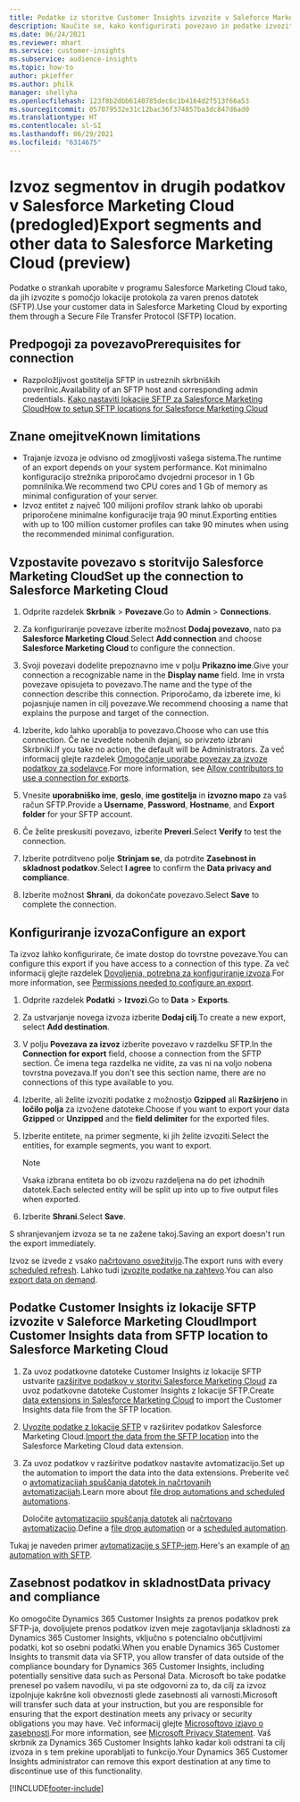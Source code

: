 ```yaml
---
title: Podatke iz storitve Customer Insights izvozite v Saleforce Marketing Cloud
description: Naučite se, kako konfigurirati povezavo in podatke izvoziti v Salesforce Marketing Cloud.
ms.date: 06/24/2021
ms.reviewer: mhart
ms.service: customer-insights
ms.subservice: audience-insights
ms.topic: how-to
author: pkieffer
ms.author: philk
manager: shellyha
ms.openlocfilehash: 123f8b2dbb6140785dec6c1b4164d2f513f66a53
ms.sourcegitcommit: 057079532e31c12bac36f374857ba3dc847d6ad0
ms.translationtype: HT
ms.contentlocale: sl-SI
ms.lasthandoff: 06/29/2021
ms.locfileid: "6314675"
---
```

# <a name="export-segments-and-other-data-to-salesforce-marketing-cloud-preview"></a><span data-ttu-id="59ac3-103">Izvoz segmentov in drugih podatkov v Salesforce Marketing Cloud (predogled)</span><span class="sxs-lookup"><span data-stu-id="59ac3-103">Export segments and other data to Salesforce Marketing Cloud (preview)</span></span>

<span data-ttu-id="59ac3-104">Podatke o strankah uporabite v programu Salesforce Marketing Cloud tako, da jih izvozite s pomočjo lokacije protokola za varen prenos datotek (SFTP).</span><span class="sxs-lookup"><span data-stu-id="59ac3-104">Use your customer data in Salesforce Marketing Cloud by exporting them through a Secure File Transfer Protocol (SFTP) location.</span></span>

## <a name="prerequisites-for-connection"></a><span data-ttu-id="59ac3-105">Predpogoji za povezavo</span><span class="sxs-lookup"><span data-stu-id="59ac3-105">Prerequisites for connection</span></span>

- <span data-ttu-id="59ac3-106">Razpoložljivost gostitelja SFTP in ustreznih skrbniških poverilnic.</span><span class="sxs-lookup"><span data-stu-id="59ac3-106">Availability of an SFTP host and corresponding admin credentials.</span></span> [<span data-ttu-id="59ac3-107">Kako nastaviti lokacije SFTP za Salesforce Marketing Cloud</span><span class="sxs-lookup"><span data-stu-id="59ac3-107">How to setup SFTP locations for Salesforce Marketing Cloud</span></span>](https://help.salesforce.com/articleView?id=sf.mc_es_configure_enhanced_ftp.htm&type=5) 

## <a name="known-limitations"></a><span data-ttu-id="59ac3-108">Znane omejitve</span><span class="sxs-lookup"><span data-stu-id="59ac3-108">Known limitations</span></span>

- <span data-ttu-id="59ac3-109">Trajanje izvoza je odvisno od zmogljivosti vašega sistema.</span><span class="sxs-lookup"><span data-stu-id="59ac3-109">The runtime of an export depends on your system performance.</span></span> <span data-ttu-id="59ac3-110">Kot minimalno konfiguracijo strežnika priporočamo dvojedrni procesor in 1 Gb pomnilnika.</span><span class="sxs-lookup"><span data-stu-id="59ac3-110">We recommend two CPU cores and 1 Gb of memory as minimal configuration of your server.</span></span> 
- <span data-ttu-id="59ac3-111">Izvoz entitet z največ 100 milijoni profilov strank lahko ob uporabi priporočene minimalne konfiguracije traja 90 minut.</span><span class="sxs-lookup"><span data-stu-id="59ac3-111">Exporting entities with up to 100 million customer profiles can take 90 minutes when using the recommended minimal configuration.</span></span> 

## <a name="set-up-the-connection-to-salesforce-marketing-cloud"></a><span data-ttu-id="59ac3-112">Vzpostavite povezavo s storitvijo Salesforce Marketing Cloud</span><span class="sxs-lookup"><span data-stu-id="59ac3-112">Set up the connection to Salesforce Marketing Cloud</span></span>

1. <span data-ttu-id="59ac3-113">Odprite razdelek **Skrbnik** > **Povezave**.</span><span class="sxs-lookup"><span data-stu-id="59ac3-113">Go to **Admin** > **Connections**.</span></span>

1. <span data-ttu-id="59ac3-114">Za konfiguriranje povezave izberite možnost **Dodaj povezavo**, nato pa **Salesforce Marketing Cloud**.</span><span class="sxs-lookup"><span data-stu-id="59ac3-114">Select **Add connection** and choose **Salesforce Marketing Cloud** to configure the connection.</span></span>

1. <span data-ttu-id="59ac3-115">Svoji povezavi dodelite prepoznavno ime v polju **Prikazno ime**.</span><span class="sxs-lookup"><span data-stu-id="59ac3-115">Give your connection a recognizable name in the **Display name** field.</span></span> <span data-ttu-id="59ac3-116">Ime in vrsta povezave opisujeta to povezavo.</span><span class="sxs-lookup"><span data-stu-id="59ac3-116">The name and the type of the connection describe this connection.</span></span> <span data-ttu-id="59ac3-117">Priporočamo, da izberete ime, ki pojasnjuje namen in cilj povezave.</span><span class="sxs-lookup"><span data-stu-id="59ac3-117">We recommend choosing a name that explains the purpose and target of the connection.</span></span>

1. <span data-ttu-id="59ac3-118">Izberite, kdo lahko uporablja to povezavo.</span><span class="sxs-lookup"><span data-stu-id="59ac3-118">Choose who can use this connection.</span></span> <span data-ttu-id="59ac3-119">Če ne izvedete nobenih dejanj, so privzeto izbrani Skrbniki.</span><span class="sxs-lookup"><span data-stu-id="59ac3-119">If you take no action, the default will be Administrators.</span></span> <span data-ttu-id="59ac3-120">Za več informacij glejte razdelek [Omogočanje uporabe povezav za izvoze podatkov za sodelavce](connections.md#allow-contributors-to-use-a-connection-for-exports).</span><span class="sxs-lookup"><span data-stu-id="59ac3-120">For more information, see [Allow contributors to use a connection for exports](connections.md#allow-contributors-to-use-a-connection-for-exports).</span></span>

1. <span data-ttu-id="59ac3-121">Vnesite **uporabniško ime**, **geslo**, **ime gostitelja** in **izvozno mapo** za vaš račun SFTP.</span><span class="sxs-lookup"><span data-stu-id="59ac3-121">Provide a **Username**, **Password**, **Hostname**, and **Export folder** for your SFTP account.</span></span>

1. <span data-ttu-id="59ac3-122">Če želite preskusiti povezavo, izberite **Preveri**.</span><span class="sxs-lookup"><span data-stu-id="59ac3-122">Select **Verify** to test the connection.</span></span>

1. <span data-ttu-id="59ac3-123">Izberite potrditveno polje **Strinjam se**, da potrdite **Zasebnost in skladnost podatkov**.</span><span class="sxs-lookup"><span data-stu-id="59ac3-123">Select **I agree** to confirm the **Data privacy and compliance**.</span></span>

1. <span data-ttu-id="59ac3-124">Izberite možnost **Shrani**, da dokončate povezavo.</span><span class="sxs-lookup"><span data-stu-id="59ac3-124">Select **Save** to complete the connection.</span></span>

## <a name="configure-an-export"></a><span data-ttu-id="59ac3-125">Konfiguriranje izvoza</span><span class="sxs-lookup"><span data-stu-id="59ac3-125">Configure an export</span></span>

<span data-ttu-id="59ac3-126">Ta izvoz lahko konfigurirate, če imate dostop do tovrstne povezave.</span><span class="sxs-lookup"><span data-stu-id="59ac3-126">You can configure this export if you have access to a connection of this type.</span></span> <span data-ttu-id="59ac3-127">Za več informacij glejte razdelek [Dovoljenja, potrebna za konfiguriranje izvoza](export-destinations.md#set-up-a-new-export).</span><span class="sxs-lookup"><span data-stu-id="59ac3-127">For more information, see [Permissions needed to configure an export](export-destinations.md#set-up-a-new-export).</span></span>

1. <span data-ttu-id="59ac3-128">Odprite razdelek **Podatki** > **Izvozi**.</span><span class="sxs-lookup"><span data-stu-id="59ac3-128">Go to **Data** > **Exports**.</span></span>

1. <span data-ttu-id="59ac3-129">Za ustvarjanje novega izvoza izberite **Dodaj cilj**.</span><span class="sxs-lookup"><span data-stu-id="59ac3-129">To create a new export, select **Add destination**.</span></span>

1. <span data-ttu-id="59ac3-130">V polju **Povezava za izvoz** izberite povezavo v razdelku SFTP.</span><span class="sxs-lookup"><span data-stu-id="59ac3-130">In the **Connection for export** field, choose a connection from the SFTP section.</span></span> <span data-ttu-id="59ac3-131">Če imena tega razdelka ne vidite, za vas ni na voljo nobena tovrstna povezava.</span><span class="sxs-lookup"><span data-stu-id="59ac3-131">If you don't see this section name, there are no connections of this type available to you.</span></span>

1. <span data-ttu-id="59ac3-132">Izberite, ali želite izvoziti podatke z možnostjo **Gzipped** ali **Razširjeno** in **ločilo polja** za izvožene datoteke.</span><span class="sxs-lookup"><span data-stu-id="59ac3-132">Choose if you want to export your data **Gzipped** or **Unzipped** and the **field delimiter** for the exported files.</span></span>

1. <span data-ttu-id="59ac3-133">Izberite entitete, na primer segmente, ki jih želite izvoziti.</span><span class="sxs-lookup"><span data-stu-id="59ac3-133">Select the entities, for example segments, you want to export.</span></span>

   > [!NOTE]
   > <span data-ttu-id="59ac3-134">Vsaka izbrana entiteta bo ob izvozu razdeljena na do pet izhodnih datotek.</span><span class="sxs-lookup"><span data-stu-id="59ac3-134">Each selected entity will be split up into up to five output files when exported.</span></span> 

1. <span data-ttu-id="59ac3-135">Izberite **Shrani**.</span><span class="sxs-lookup"><span data-stu-id="59ac3-135">Select **Save**.</span></span>

<span data-ttu-id="59ac3-136">S shranjevanjem izvoza se ta ne zažene takoj.</span><span class="sxs-lookup"><span data-stu-id="59ac3-136">Saving an export doesn't run the export immediately.</span></span>

<span data-ttu-id="59ac3-137">Izvoz se izvede z vsako [načrtovano osvežitvijo](system.md#schedule-tab).</span><span class="sxs-lookup"><span data-stu-id="59ac3-137">The export runs with every [scheduled refresh](system.md#schedule-tab).</span></span> <span data-ttu-id="59ac3-138">Lahko tudi [izvozite podatke na zahtevo](export-destinations.md#run-exports-on-demand).</span><span class="sxs-lookup"><span data-stu-id="59ac3-138">You can also [export data on demand](export-destinations.md#run-exports-on-demand).</span></span> 

## <a name="import-customer-insights-data-from-sftp-location-to-salesforce-marketing-cloud"></a><span data-ttu-id="59ac3-139">Podatke Customer Insights iz lokacije SFTP izvozite v Saleforce Marketing Cloud</span><span class="sxs-lookup"><span data-stu-id="59ac3-139">Import Customer Insights data from SFTP location to Salesforce Marketing Cloud</span></span>

1. <span data-ttu-id="59ac3-140">Za uvoz podatkovne datoteke Customer Insights iz lokacije SFTP ustvarite [razširitve podatkov v storitvi Salesforce Marketing Cloud](https://help.salesforce.com/articleView?id=sf.mc_es_create_data_extension.htm&type=5) za uvoz podatkovne datoteke Customer Insights z lokacije SFTP.</span><span class="sxs-lookup"><span data-stu-id="59ac3-140">Create [data extensions in Salesforce Marketing Cloud](https://help.salesforce.com/articleView?id=sf.mc_es_create_data_extension.htm&type=5) to import the Customer Insights data file from the SFTP location.</span></span>

2. <span data-ttu-id="59ac3-141">[Uvozite podatke z lokacije SFTP](https://help.salesforce.com/articleView?id=sf.mc_es_import_data_extension_classic.htm&type=5) v razširitev podatkov Salesforce Marketing Cloud.</span><span class="sxs-lookup"><span data-stu-id="59ac3-141">[Import the data from the SFTP location](https://help.salesforce.com/articleView?id=sf.mc_es_import_data_extension_classic.htm&type=5) into the Salesforce Marketing Cloud data extension.</span></span> 

3. <span data-ttu-id="59ac3-142">Za uvoz podatkov v razširitve podatkov nastavite avtomatizacijo.</span><span class="sxs-lookup"><span data-stu-id="59ac3-142">Set up the automation to import the data into the data extensions.</span></span> <span data-ttu-id="59ac3-143">Preberite več o [avtomatizacijah spuščanja datotek in načrtovanih avtomatizacijah](https://help.salesforce.com/articleView?id=sf.mc_as_triggered_automations.htm&type=5).</span><span class="sxs-lookup"><span data-stu-id="59ac3-143">Learn more about [file drop automations and scheduled automations](https://help.salesforce.com/articleView?id=sf.mc_as_triggered_automations.htm&type=5).</span></span>

   <span data-ttu-id="59ac3-144">Določite [avtomatizacijo spuščanja datotek](https://help.salesforce.com/articleView?id=sf.mc_as_define_a_triggered_automation.htm&type=5) ali  [načrtovano avtomatizacijo](https://help.salesforce.com/articleView?id=sf.mc_as_define_a_scheduled_automation.htm&type=5).</span><span class="sxs-lookup"><span data-stu-id="59ac3-144">Define a [file drop automation](https://help.salesforce.com/articleView?id=sf.mc_as_define_a_triggered_automation.htm&type=5) or a  [scheduled automation](https://help.salesforce.com/articleView?id=sf.mc_as_define_a_scheduled_automation.htm&type=5).</span></span> 

<span data-ttu-id="59ac3-145">Tukaj je naveden primer [avtomatizacije s SFTP-jem](https://help.salesforce.com/articleView?id=sf.mc_as_ftp_and_triggered_automation_scenario.htm&type=5).</span><span class="sxs-lookup"><span data-stu-id="59ac3-145">Here's an example of [an automation with SFTP](https://help.salesforce.com/articleView?id=sf.mc_as_ftp_and_triggered_automation_scenario.htm&type=5).</span></span>

## <a name="data-privacy-and-compliance"></a><span data-ttu-id="59ac3-146">Zasebnost podatkov in skladnost</span><span class="sxs-lookup"><span data-stu-id="59ac3-146">Data privacy and compliance</span></span>

<span data-ttu-id="59ac3-147">Ko omogočite Dynamics 365 Customer Insights za prenos podatkov prek SFTP-ja, dovoljujete prenos podatkov izven meje zagotavljanja skladnosti za Dynamics 365 Customer Insights, vključno s potencialno občutljivimi podatki, kot so osebni podatki.</span><span class="sxs-lookup"><span data-stu-id="59ac3-147">When you enable Dynamics 365 Customer Insights to transmit data via SFTP, you allow transfer of data outside of the compliance boundary for Dynamics 365 Customer Insights, including potentially sensitive data such as Personal Data.</span></span> <span data-ttu-id="59ac3-148">Microsoft bo take podatke prenesel po vašem navodilu, vi pa ste odgovorni za to, da cilj za izvoz izpolnjuje kakršne koli obveznosti glede zasebnosti ali varnosti.</span><span class="sxs-lookup"><span data-stu-id="59ac3-148">Microsoft will transfer such data at your instruction, but you are responsible for ensuring that the export destination meets any privacy or security obligations you may have.</span></span> <span data-ttu-id="59ac3-149">Več informacij glejte [Microsoftovo izjavo o zasebnosti](https://go.microsoft.com/fwlink/?linkid=396732).</span><span class="sxs-lookup"><span data-stu-id="59ac3-149">For more information, see [Microsoft Privacy Statement](https://go.microsoft.com/fwlink/?linkid=396732).</span></span>
<span data-ttu-id="59ac3-150">Vaš skrbnik za Dynamics 365 Customer Insights lahko kadar koli odstrani ta cilj izvoza in s tem prekine uporabljati to funkcijo.</span><span class="sxs-lookup"><span data-stu-id="59ac3-150">Your Dynamics 365 Customer Insights administrator can remove this export destination at any time to discontinue use of this functionality.</span></span>

[!INCLUDE[footer-include](../includes/footer-banner.md)]
